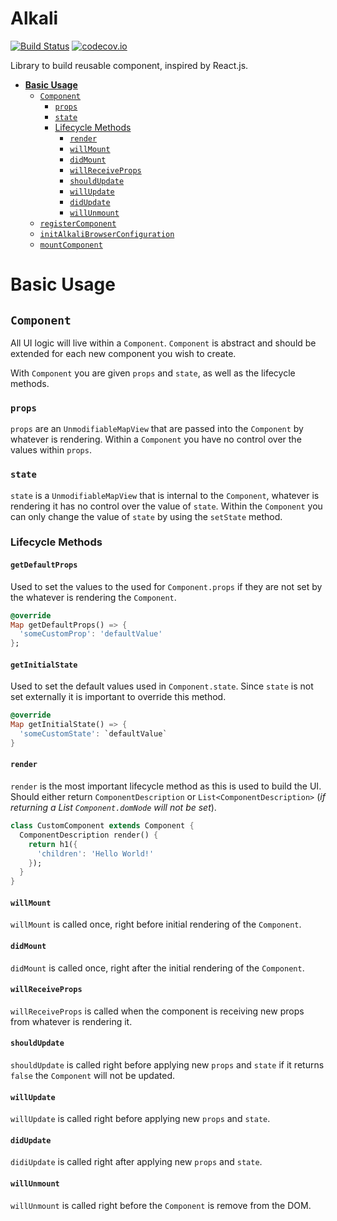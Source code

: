 # Alkali
[![Build Status](https://travis-ci.org/JaceHensley/alkali.svg?branch=master)](https://travis-ci.org/JaceHensley/alkali)
[![codecov.io](http://codecov.io/github/JaceHensley/alkali/coverage.svg?branch=master)](http://codecov.io/github/JaceHensley/alkali?branch=master)

Library to build reusable component, inspired by React.js.

- [__Basic Usage__]('#basic-usage')
  - [`Component`]('#component')
    - [`props`]('#props')
    - [`state`]('#state')
    - [Lifecycle Methods]('#lifecyle-methods')
      - [`render`]('#render')
      - [`willMount`]('#willMount')
      - [`didMount`]('#didMount')
      - [`willReceiveProps`]('#willReceiveProps')
      - [`shouldUpdate`]('#shouldUpdate')
      - [`willUpdate`]('#willUpdate')
      - [`didUpdate`]('#didUpdate')
      - [`willUnmount`]('#willUnmount')
  - [`registerComponent`]('#registerComponent')
  - [`initAlkaliBrowserConfiguration`]('#initAlkaliBrowserConfiguration')
  - [`mountComponent`]('#mountComponent')

# Basic Usage

## `Component`
All UI logic will live within a `Component`. `Component` is abstract and should be extended for each new component you wish to create.

With `Component` you are given `props` and `state`, as well as the lifecycle methods.

### `props`
`props` are an `UnmodifiableMapView` that are passed into the `Component` by whatever is rendering. Within a `Component` you have no control over the values within `props`.

### `state`
`state` is a `UnmodifiableMapView` that is internal to the `Component`, whatever is rendering it has no control over the value of `state`. Within the `Component` you can only change the value of `state` by using the `setState` method.

### Lifecycle Methods

#### `getDefaultProps`
Used to set the values to the used for `Component.props` if they are not set by the whatever is rendering the `Component`.

```dart
@override
Map getDefaultProps() => {
  'someCustomProp': 'defaultValue'
};
```

#### `getInitialState`
Used to set the default values used in `Component.state`. Since `state` is not set externally it is important to override this method.

```dart
@override
Map getInitialState() => {
  'someCustomState': `defaultValue`
}
```

#### `render`
`render` is the most important lifecycle method as this is used to build the UI. Should either return `ComponentDescription` or `List<ComponentDescription>` (_if returning a List `Component.domNode` will not be set_).

```dart
class CustomComponent extends Component {
  ComponentDescription render() {
    return h1({
      'children': 'Hello World!'
    });
  }
}
```

#### `willMount`
`willMount` is called once, right before initial rendering of the `Component`.

#### `didMount`
`didMount` is called once, right after the initial rendering of the `Component`.

#### `willReceiveProps`
`willReceiveProps` is called when the component is receiving new props from whatever is rendering it.

#### `shouldUpdate`
`shouldUpdate` is called right before applying new `props` and `state` if it returns `false` the `Component` will not be updated.

#### `willUpdate`
`willUpdate` is called right before applying new `props` and `state`.

#### `didUpdate`
`didiUpdate` is called right after applying new `props` and `state`.

#### `willUnmount`
`willUnmount` is called right before the `Component` is remove from the DOM.
